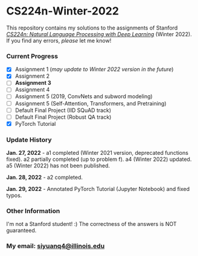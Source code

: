 # CS224n-Winter-2022

This repository contains my solutions to the assignments of Stanford
[*CS224n: Natural Language Processing with Deep Learning*](https://web.stanford.edu/class/cs224n/)
(Winter 2022). If you find any errors, *please*
let me know!

### Current Progress

- [x] Assignment 1 (*may update to Winter 2022 version in the future*)
- [x] Assignment 2
- [ ] **Assignment 3**
- [ ] Assignment 4
- [ ] Assignment 5 (2019, ConvNets and subword modeling)
- [ ] Assignment 5 (Self-Attention, Transformers, and Pretraining)
- [ ] Default Final Project (IID SQuAD track)
- [ ] Default Final Project (Robust QA track)
- [x] PyTorch Tutorial

### Update History

**Jan. 27, 2022** - a1 completed (Winter 2021 version, deprecated functions fixed). a2 partially completed (up to
problem f). a4 (Winter 2022) updated. a5 (Winter 2022) has not been published.

**Jan. 28, 2022** - a2 completed.

**Jan. 29, 2022** - Annotated PyTorch Tutorial (Jupyter Notebook) and fixed typos.

### Other Information

I'm not a Stanford student! :) The correctness of the answers is NOT guaranteed.

### My email: siyuanq4@illinois.edu
